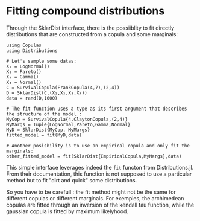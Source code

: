 # Fitting compound distributions

Through the SklarDist interface, there is the possiiblity to fit directly distributions that are constructed from a copula and some marginals:

```@example
using Copulas
using Distributions

# Let's sample some datas:
X₁ = LogNormal()
X₂ = Pareto()
X₃ = Gamma()
X₄ = Normal()
C = SurvivalCopula(FrankCopula(4,7),(2,4))
D = SklarDist(C,(X₁,X₂,X₃,X₄))
data = rand(D,1000)

# The fit function uses a type as its first argument that describes the structure of the model : 
MyCop = SurvivalCopula{4,ClaytonCopula,(2,4)}
MyMargs = Tuple{LogNormal,Pareto,Gamma,Normal}
MyD = SklarDist{MyCop, MyMargs}
fitted_model = fit(MyD,data)

# Another posisbility is to use an empirical copula and only fit the marginals: 
other_fitted_model = fit(SklarDist{EmpiricalCopula,MyMargs},data)
```

This simple interface leverages indeed the `fit` functon from Distributions.jl. From their documentation, this function is not supposed to use a particular method but to fit "dirt and quick" some distributions. 

So you have to be carefull : the fit method might not be the same for different copulas or different marginals. For exemples, the archimedean copulas are fitted through an inversion of the kendall tau function, while the gaussian copula is fitted by maximum likelyhood. 